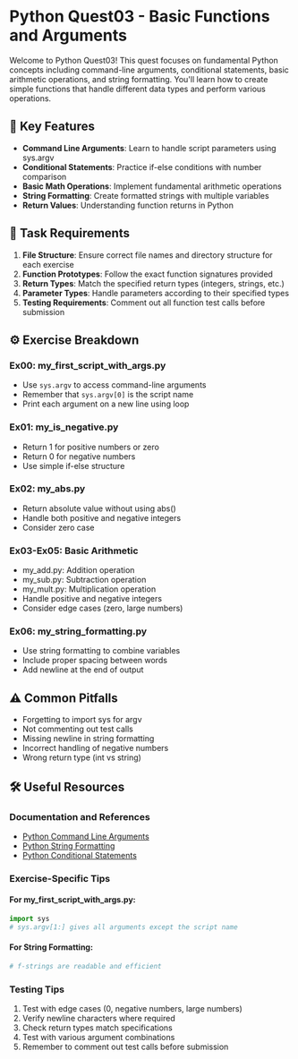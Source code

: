 # Python Quest03 - Basic Functions and Arguments

Welcome to Python Quest03! This quest focuses on fundamental Python concepts including command-line arguments, conditional statements, basic arithmetic operations, and string formatting. You'll learn how to create simple functions that handle different data types and perform various operations.

## 🚀 Key Features
- **Command Line Arguments**: Learn to handle script parameters using sys.argv
- **Conditional Statements**: Practice if-else conditions with number comparison
- **Basic Math Operations**: Implement fundamental arithmetic operations
- **String Formatting**: Create formatted strings with multiple variables
- **Return Values**: Understanding function returns in Python

## 📝 Task Requirements
1. **File Structure**: Ensure correct file names and directory structure for each exercise
2. **Function Prototypes**: Follow the exact function signatures provided
3. **Return Types**: Match the specified return types (integers, strings, etc.)
4. **Parameter Types**: Handle parameters according to their specified types
5. **Testing Requirements**: Comment out all function test calls before submission

## ⚙️ Exercise Breakdown

### Ex00: my_first_script_with_args.py
- Use `sys.argv` to access command-line arguments
- Remember that `sys.argv[0]` is the script name
- Print each argument on a new line using loop

### Ex01: my_is_negative.py
- Return 1 for positive numbers or zero
- Return 0 for negative numbers
- Use simple if-else structure

### Ex02: my_abs.py
- Return absolute value without using abs()
- Handle both positive and negative integers
- Consider zero case

### Ex03-Ex05: Basic Arithmetic
- my_add.py: Addition operation
- my_sub.py: Subtraction operation
- my_mult.py: Multiplication operation
- Handle positive and negative integers
- Consider edge cases (zero, large numbers)

### Ex06: my_string_formatting.py
- Use string formatting to combine variables
- Include proper spacing between words
- Add newline at the end of output

## ⚠️ Common Pitfalls
- Forgetting to import sys for argv
- Not commenting out test calls
- Missing newline in string formatting
- Incorrect handling of negative numbers
- Wrong return type (int vs string)

## 🛠️ Useful Resources

### Documentation and References
- [Python Command Line Arguments](https://docs.python.org/3/library/sys.html#sys.argv)
- [Python String Formatting](https://docs.python.org/3/tutorial/inputoutput.html#formatted-string-literals)
- [Python Conditional Statements](https://docs.python.org/3/tutorial/controlflow.html#if-statements)

### Exercise-Specific Tips

#### For my_first_script_with_args.py:
```python
import sys
# sys.argv[1:] gives all arguments except the script name
```

#### For String Formatting:
```python
# f-strings are readable and efficient
```

### Testing Tips
1. Test with edge cases (0, negative numbers, large numbers)
2. Verify newline characters where required
3. Check return types match specifications
4. Test with various argument combinations
5. Remember to comment out test calls before submission